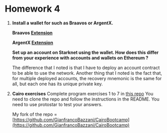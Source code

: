 # Homework 4

1. **Install a wallet for such as Braavos or ArgentX.**

	**Braavos [Extension](https://chrome.google.com/webstore/detail/braavos-wallet/jnlgamecbpmbajjfhmmmlhejkemejdma)**
	
	**ArgentX [Extension](https://chrome.google.com/webstore/detail/argent-x/dlcobpjiigpikoobohmabehhmhfoodbb)**
	
	**Set up an account on Starknet using the wallet. How does this differ from your experience with accounts and wallets on Ethereum ?**
	
	The difference that I noted is that I have to deploy an account contract to be able to use the network. Another thing that I noted is the fact that, for multiple deployed accounts, the recovery mnemonic is the same for all, but each one has its unique private key.
	

2. **Cairo exercises**
Complete program exercises 1 to 7 in [this repo](https://github.com/ExtropyIO/CairoBootcamp) You need to clone the repo and follow the instructions in the README. You need to use protostar to test your answers.


	My fork of the repo = [https://github.com/GianfrancoBazzani/CairoBootcamp](https://github.com/GianfrancoBazzani/CairoBootcamp)
